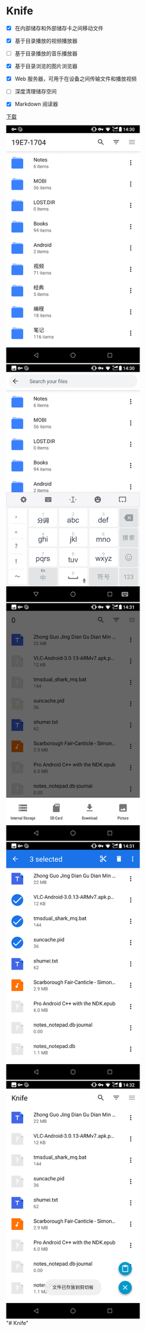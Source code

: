 # Knife

* [x] 在内部储存和外部储存卡之间移动文件
* [x] 基于目录播放的视频播放器
* [ ] 基于目录播放的音乐播放器
* [x] 基于目录浏览的图片浏览器
* [x] Web 服务器，可用于在设备之间传输文件和播放视频
* [ ] 深度清理储存空间
* [x] Markdown 阅读器


[下载](https://github.com/grandiloquent/Knife/blob/master/app/release/app-release.apk?raw=true)

<div>
<img width="360" src="screenshots\Screenshot_2019-02-11-14-30-05.png">
<img width="360" src="screenshots\Screenshot_2019-02-11-14-30-18.png">
<img width="360" src="screenshots\Screenshot_2019-02-11-14-31-50.png">
<img width="360" src="screenshots\Screenshot_2019-02-11-14-32-00.png">
<img width="360" src="screenshots\Screenshot_2019-02-11-14-32-15.png">
</div>"# Knife" 
